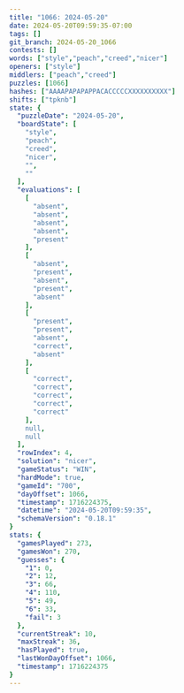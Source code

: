 ```yaml
---
title: "1066: 2024-05-20"
date: 2024-05-20T09:59:35-07:00
tags: []
git_branch: 2024-05-20_1066
contests: []
words: ["style","peach","creed","nicer"]
openers: ["style"]
middlers: ["peach","creed"]
puzzles: [1066]
hashes: ["AAAAPAPAPAPPACACCCCCXXXXXXXXXX"]
shifts: ["tpknb"]
state: {
  "puzzleDate": "2024-05-20",
  "boardState": [
    "style",
    "peach",
    "creed",
    "nicer",
    "",
    ""
  ],
  "evaluations": [
    [
      "absent",
      "absent",
      "absent",
      "absent",
      "present"
    ],
    [
      "absent",
      "present",
      "absent",
      "present",
      "absent"
    ],
    [
      "present",
      "present",
      "absent",
      "correct",
      "absent"
    ],
    [
      "correct",
      "correct",
      "correct",
      "correct",
      "correct"
    ],
    null,
    null
  ],
  "rowIndex": 4,
  "solution": "nicer",
  "gameStatus": "WIN",
  "hardMode": true,
  "gameId": "700",
  "dayOffset": 1066,
  "timestamp": 1716224375,
  "datetime": "2024-05-20T09:59:35",
  "schemaVersion": "0.18.1"
}
stats: {
  "gamesPlayed": 273,
  "gamesWon": 270,
  "guesses": {
    "1": 0,
    "2": 12,
    "3": 66,
    "4": 110,
    "5": 49,
    "6": 33,
    "fail": 3
  },
  "currentStreak": 10,
  "maxStreak": 36,
  "hasPlayed": true,
  "lastWonDayOffset": 1066,
  "timestamp": 1716224375
}
---
```

<!-- more -->
